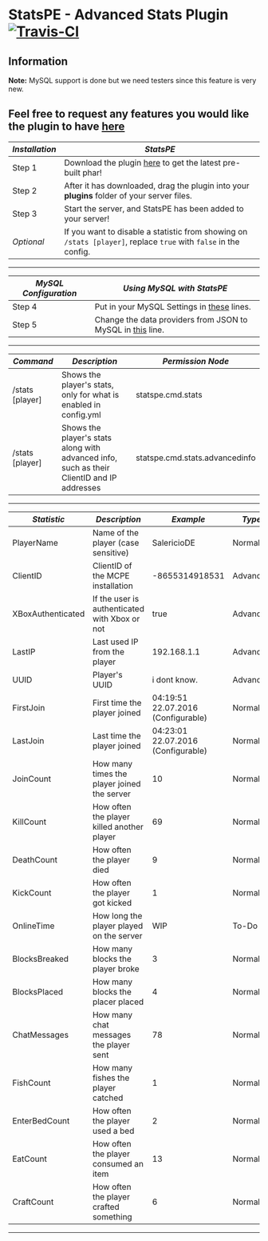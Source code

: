 # StatsPE - Advanced Stats Plugin [![Travis-CI](https://travis-ci.org/SalmonGER/StatsPE.svg?branch=master)](https://travis-ci.org/SalmonGER/StatsPE)

## Information

**Note:** MySQL support is done but we need testers since this feature is very new.<br>

## Feel free to request any features you would like the plugin to have [here](https://github.com/SalmonGER/StatsPE/issues/1)

**_Installation_** | **_StatsPE_**
------------------ | -------------------------------------------------------------------------------------------------------------------
Step 1             | Download the plugin [here](https://github.com/SalmonGER/StatsPE/releases/latest/) to get the latest pre-built phar!
Step 2             | After it has downloaded, drag the plugin into your **plugins** folder of your server files.
Step 3             | Start the server, and StatsPE has been added to your server!
_Optional_         | If you want to disable a statistic from showing on `/stats [player]`, replace `true` with `false` in the config.

--------------------------------------------------------------------------------

**_MySQL Configuration_** | **_Using MySQL with StatsPE_**
------------------------- | -------------------------------------------------------------------------------------------------------------------------------------------
Step 4                    | Put in your MySQL Settings in [these](https://github.com/SalmonGER/StatsPE/blob/master/resources/config.yml#L24-L29) lines.
Step 5                    | Change the data providers from JSON to MySQL in [this](https://github.com/SalmonGER/StatsPE/blob/master/resources/config.yml#L20-L22) line.

--------------------------------------------------------------------------------

**_Command_**   | **_Description_**                                                                          | **_Permission Node_**
--------------- | ------------------------------------------------------------------------------------------ | ------------------------------
/stats [player] | Shows the player's stats, only for what is enabled in config.yml                           | statspe.cmd.stats
/stats [player] | Shows the player's stats along with advanced info, such as their ClientID and IP addresses | statspe.cmd.stats.advancedinfo

--------------------------------------------------------------------------------

**_Statistic_** | **_Description_**                           | **_Example_**                      | **_Type_**
--------------- | ------------------------------------------- | ---------------------------------- | -----------
PlayerName      | Name of the player (case sensitive)         | SalericioDE                        | Normal
ClientID        | ClientID of the MCPE installation           | -8655314918531                     | Advanced
XBoxAuthenticated | If the user is authenticated with Xbox or not | true                           | Advanced
LastIP          | Last used IP from the player                | 192.168.1.1                        | Advanced
UUID            | Player's UUID                               | i dont know.                       | Advanced
FirstJoin       | First time the player joined                | 04:19:51 22.07.2016 (Configurable) | Normal
LastJoin        | Last time the player joined                 | 04:23:01 22.07.2016 (Configurable) | Normal
JoinCount       | How many times the player joined the server | 10                                 | Normal
KillCount       | How often the player killed another player  | 69                                 | Normal
DeathCount      | How often the player died                   | 9                                  | Normal
KickCount       | How often the player got kicked             | 1                                  | Normal
OnlineTime      | How long the player played on the server    | WIP                                | To-Do
BlocksBreaked   | How many blocks the player broke            | 3                                  | Normal
BlocksPlaced    | How many blocks the placer placed           | 4                                  | Normal
ChatMessages    | How many chat messages the player sent      | 78                                 | Normal
FishCount       | How many fishes the player catched          | 1                                  | Normal
EnterBedCount   | How often the player used a bed             | 2                                  | Normal
EatCount        | How often the player consumed an item       | 13                                 | Normal
CraftCount      | How often the player crafted something      | 6                                  | Normal

--------------------------------------------------------------------------------
